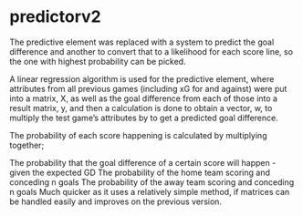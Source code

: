 # predictorv2

The predictive element was replaced with a system to predict the goal difference and another to convert that to a likelihood for each score line, 
so the one with highest probability can be picked.

A linear regression algorithm is used for the predictive element, 
where attributes from all previous games (including xG for and against) were put into a matrix, X, 
as well as the goal difference from each of those into a result matrix, y, and then a calculation is done to obtain a vector, w, 
to multiply the test game’s attributes by to get a predicted goal difference.

The probability of each score happening is calculated by multiplying together;

The probability that the goal difference of a certain score will happen - given the expected GD 
The probability of the home team scoring and conceding n goals 
The probability of the away team scoring and conceding n goals
 Much quicker as it uses a relatively simple method, if matrices can be handled easily and improves on the previous version.
